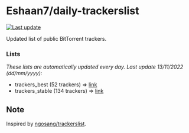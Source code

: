 
# Eshaan7/daily-trackerslist 

[![Last update](https://img.shields.io/badge/Last%20update-13/11/2022-blue.svg)](#)

Updated list of public BitTorrent trackers.

### Lists
*These lists are automatically updated every day. Last update 13/11/2022 (_dd/mm/yyyy_):*

* trackers_best (52 trackers) => [link](https://raw.githubusercontent.com/eshaan7/daily-trackerslist/master/trackers_best.txt)
* trackers_stable (134 trackers) => [link](https://raw.githubusercontent.com/eshaan7/daily-trackerslist/master/trackers_stable.txt)

## Note

Inspired by [ngosang/trackerslist](https://github.com/ngosang/trackerslist).

